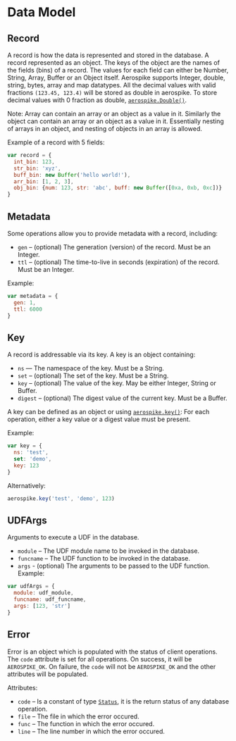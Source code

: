 # Data Model

<!--
################################################################################
record
################################################################################
-->
<a name="record"></a>

## Record

A record is how the data is represented and stored in the database. A record represented as an object. The keys of the object are the names of the fields (bins) of a record. The values for each field can either be Number, String, Array,  Buffer or an Object itself. Aerospike supports Integer, double, string, bytes, array and map datatypes. All the decimal values with valid fractions `(123.45, 123.4)` will be stored as double in aerospike. To store decimal values with 0 fraction as double, [`aerospike.Double()`](aerospike.md#Double).

Note: Array can contain an array or an object as a value in it. Similarly the object can contain an array or an object as a value in it. Essentially nesting of arrays in an object, and nesting of objects in an array is allowed.

Example of a record with 5 fields:

```js
var record = {
  int_bin: 123,
  str_bin: 'xyz',
  buff_bin: new Buffer('hello world!'),
  arr_bin: [1, 2, 3],
  obj_bin: {num: 123, str: 'abc', buff: new Buffer([0xa, 0xb, 0xc])}
}
```

<!--
################################################################################
metadata
################################################################################
-->
<a name="metadata"></a>

## Metadata

Some operations allow you to provide metadata with a record, including:

- `gen` – (optional) The generation (version) of the record. Must be an Integer.
- `ttl` – (optional) The time-to-live in seconds (expiration) of the record. Must be an Integer.

Example:

```js
var metadata = {
  gen: 1,
  ttl: 6000
}
```

<!--
################################################################################
key
################################################################################
-->
<a name="key"></a>

## Key

A record is addressable via its key. A key is an object containing:

- `ns` — The namespace of the key. Must be a String.
- `set` – (optional) The set of the key. Must be a String.
- `key` – (optional) The value of the key. May be either Integer, String or Buffer.
- `digest` – (optional) The digest value of the current key. Must be a Buffer.

A key can be defined as an object or using [`aerospike.key()`](aerospike.md#key):
For each operation, either a key value or a digest value must be present.

Example:

```js
var key = {
  ns: 'test',
  set: 'demo',
  key: 123
}
```

Alternatively:

```js
aerospike.key('test', 'demo', 123)
```
<!--
################################################################################
UDFArgs
################################################################################
-->
<a name="UDFArgs"></a>

## UDFArgs

Arguments to execute a UDF in the database.

- `module`   – The UDF module name to be invoked in the database.
- `funcname` – The UDF function to be invoked in the database.
- `args`     - (optional) The arguments to be passed to the UDF function.
Example:

```js
var udfArgs = {
  module: udf_module,
  funcname: udf_funcname,
  args: [123, 'str']
}
```


<!--
################################################################################
error
################################################################################
-->
<a name="error"></a>

## Error

Error is an object which is populated with the status of client operations. The
`code` attribute is set for all operations. On success, it will be
`AEROSPIKE_OK`. On failure, the `code` will not be `AEROSPIKE_OK` and the other
attributes will be populated.

Attributes:

- `code`    – Is a constant of type [`Status`](status.md), it is the return status of any database operation.
- `file`    – The file in which the error occured.
- `func`    – The function in which the error occured.
- `line`    – The line number in which the error occured.
